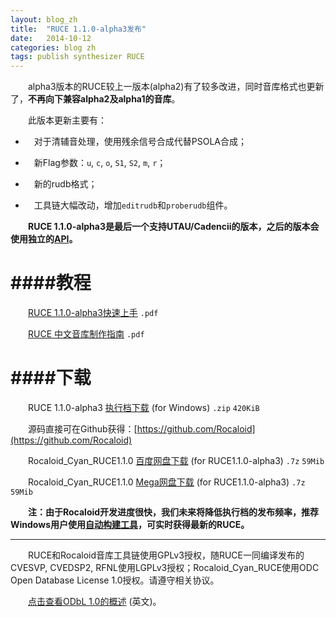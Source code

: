 ```yaml
---
layout: blog_zh
title:  "RUCE 1.1.0-alpha3发布"
date:   2014-10-12
categories: blog zh
tags: publish synthesizer RUCE
---
```


&emsp;&emsp;alpha3版本的RUCE较上一版本(alpha2)有了较多改进，同时音库格式也更新了，**不再向下兼容alpha2及alpha1的音库**。

&emsp;&emsp;此版本更新主要有：

* &emsp;对于清辅音处理，使用残余信号合成代替PSOLA合成；

* &emsp;新Flag参数：`u`, `c`, `o`, `S1`, `S2`, `m`, `r`；

* &emsp;新的rudb格式；

* &emsp;工具链大幅改动，增加`editrudb`和`proberudb`组件。

&emsp;&emsp;**RUCE 1.1.0-alpha3是最后一个支持UTAU/Cadencii的版本，之后的版本会使用独立的[API](https://gist.github.com/Sleepwalking/82072796aefe1c2fead2#file-ruce_api-h)。**

####教程
===

&emsp;&emsp;[RUCE 1.1.0-alpha3快速上手](/resources/publications/RUCE1.1.0-alpha3-Tutorial.pdf) `.pdf`

&emsp;&emsp;[RUCE 中文音库制作指南](/resources/publications/RUCE1.1.0-alpha3-Soundbank-Tutorial.pdf) `.pdf`

####下载
===

&emsp;&emsp;RUCE 1.1.0-alpha3 [执行档下载](/resources/binaries/RUCE-1.1.0-alpha3.zip) (for Windows) `.zip` `420KiB`

&emsp;&emsp;源码直接可在Github获得：[https://github.com/Rocaloid](https://github.com/Rocaloid)

&emsp;&emsp;Rocaloid\_Cyan_RUCE1.1.0 [百度网盘下载](http://pan.baidu.com/s/1qWnvSss) (for RUCE1.1.0-alpha3) `.7z` `59Mib`

&emsp;&emsp;Rocaloid\_Cyan_RUCE1.1.0 [Mega网盘下载](https://mega.co.nz/#!qQpwWCAI!WcnhABlCEz-Rj5kEWwQ2W37bvS5xYjpQtqLG2rIUE98) (for RUCE1.1.0-alpha3) `.7z` `59Mib`

&emsp;&emsp;**注：由于Rocaloid开发进度很快，我们未来将降低执行档的发布频率，推荐Windows用户使用[自动构建工具](/blog/zh/2014/10/12/Auto-Builder-Release.html)，可实时获得最新的RUCE。**

---

&emsp;&emsp;RUCE和Rocaloid音库工具链使用GPLv3授权，随RUCE一同编译发布的CVESVP, CVEDSP2, RFNL使用LGPLv3授权；Rocaloid_Cyan_RUCE使用ODC Open Database License 1.0授权。请遵守相关协议。

&emsp;&emsp;[点击查看ODbL 1.0的概述](http://opendatacommons.org/licenses/odbl/summary/) (英文)。

&emsp;&emsp;
